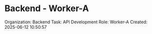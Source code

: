 # Backend - Worker-A

Organization: Backend
Task: API Development
Role: Worker-A
Created: 2025-06-12 10:50:57
